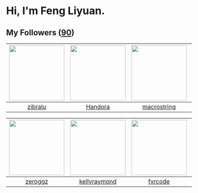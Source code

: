# Hi, I'm Feng Liyuan.

## My Followers ([90](https://github.com/SunRunAway?tab=followers))

| <img src="https://avatars.githubusercontent.com/u/41463486?v=4" width="150" height="150" /> | <img src="https://avatars.githubusercontent.com/u/25010034?v=4" width="150" height="150" /> | <img src="https://avatars.githubusercontent.com/u/35601156?v=4" width="150" height="150" /> | <img src="https://avatars.githubusercontent.com/u/41809508?v=4" width="150" height="150" /> |
| :-----------------------------------------------------------------------------------------: | :-----------------------------------------------------------------------------------------: | :-----------------------------------------------------------------------------------------: | :-----------------------------------------------------------------------------------------: |
|                            [zibralu](https://github.com/zibralu)                            |                            [Handora](https://github.com/Handora)                            |                        [macrostring](https://github.com/macrostring)                        |                        [Reminiscent](https://github.com/Reminiscent)                        |

| <img src="https://avatars.githubusercontent.com/u/55519398?v=4" width="150" height="150" /> | <img src="https://avatars.githubusercontent.com/u/58126365?v=4" width="150" height="150" /> | <img src="https://avatars.githubusercontent.com/u/13307594?v=4" width="150" height="150" /> | <img src="https://avatars.githubusercontent.com/u/4898483?v=4" width="150" height="150" /> |
| :-----------------------------------------------------------------------------------------: | :-----------------------------------------------------------------------------------------: | :-----------------------------------------------------------------------------------------: | :----------------------------------------------------------------------------------------: |
|                            [zeroggz](https://github.com/zeroggz)                            |                       [kellyraymond](https://github.com/kellyraymond)                       |                            [fxrcode](https://github.com/fxrcode)                            |                            [sudotty](https://github.com/sudotty)                           |